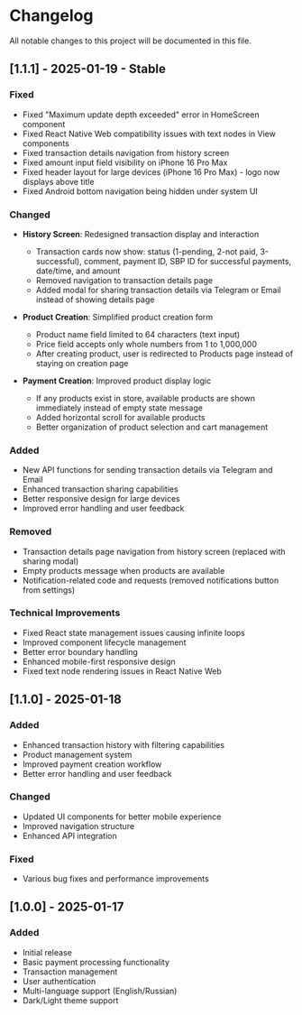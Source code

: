 # Changelog

All notable changes to this project will be documented in this file.

## [1.1.1] - 2025-01-19 - Stable

### Fixed
- Fixed "Maximum update depth exceeded" error in HomeScreen component
- Fixed React Native Web compatibility issues with text nodes in View components
- Fixed transaction details navigation from history screen
- Fixed amount input field visibility on iPhone 16 Pro Max
- Fixed header layout for large devices (iPhone 16 Pro Max) - logo now displays above title
- Fixed Android bottom navigation being hidden under system UI

### Changed
- **History Screen**: Redesigned transaction display and interaction
  - Transaction cards now show: status (1-pending, 2-not paid, 3-successful), comment, payment ID, SBP ID for successful payments, date/time, and amount
  - Removed navigation to transaction details page
  - Added modal for sharing transaction details via Telegram or Email instead of showing details page
  
- **Product Creation**: Simplified product creation form
  - Product name field limited to 64 characters (text input)
  - Price field accepts only whole numbers from 1 to 1,000,000
  - After creating product, user is redirected to Products page instead of staying on creation page
  
- **Payment Creation**: Improved product display logic
  - If any products exist in store, available products are shown immediately instead of empty state message
  - Added horizontal scroll for available products
  - Better organization of product selection and cart management

### Added
- New API functions for sending transaction details via Telegram and Email
- Enhanced transaction sharing capabilities
- Better responsive design for large devices
- Improved error handling and user feedback

### Removed
- Transaction details page navigation from history screen (replaced with sharing modal)
- Empty products message when products are available
- Notification-related code and requests (removed notifications button from settings)

### Technical Improvements
- Fixed React state management issues causing infinite loops
- Improved component lifecycle management
- Better error boundary handling
- Enhanced mobile-first responsive design
- Fixed text node rendering issues in React Native Web

## [1.1.0] - 2025-01-18

### Added
- Enhanced transaction history with filtering capabilities
- Product management system
- Improved payment creation workflow
- Better error handling and user feedback

### Changed
- Updated UI components for better mobile experience
- Improved navigation structure
- Enhanced API integration

### Fixed
- Various bug fixes and performance improvements

## [1.0.0] - 2025-01-17

### Added
- Initial release
- Basic payment processing functionality
- Transaction management
- User authentication
- Multi-language support (English/Russian)
- Dark/Light theme support